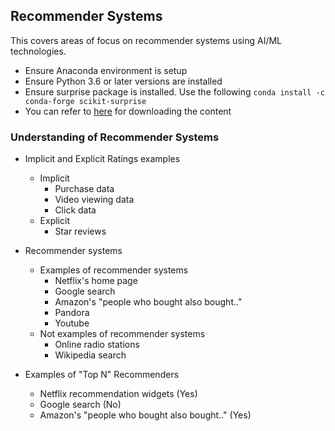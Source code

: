 ## Recommender Systems

This covers areas of focus on recommender systems using AI/ML technologies.

- Ensure Anaconda environment is setup
- Ensure Python 3.6 or later versions are installed
- Ensure surprise package is installed. Use the following ```conda install -c conda-forge scikit-surprise```
- You can refer to [here](https://sundog-education.com/recsys/) for downloading the content

### Understanding of Recommender Systems
- Implicit and Explicit Ratings examples
  - Implicit
    - Purchase data
    - Video viewing data
    - Click data
  - Explicit
    - Star reviews
    
- Recommender systems
  - Examples of recommender systems
    - Netflix's home page
    - Google search
    - Amazon's "people who bought also bought.."
    - Pandora
    - Youtube
  - Not examples of recommender systems
    - Online radio stations
    - Wikipedia search

- Examples of "Top N" Recommenders
  - Netflix recommendation widgets (Yes)
  - Google search (No)
  - Amazon's "people who bought also bought.." (Yes)
  
